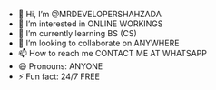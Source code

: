- 👋 Hi, I’m @MRDEVELOPERSHAHZADA
- 👀 I’m interested in  ONLINE WORKINGS
- 🌱 I’m currently learning   BS (CS)
- 💞️ I’m looking to collaborate on   ANYWHERE
- 📫 How to reach me  CONTACT ME AT WHATSAPP
- 😄 Pronouns:   ANYONE
- ⚡ Fun fact:   24/7 FREE

<!---
MRDEVELOPERSHAHZADA/MRDEVELOPERSHAHZADA is a ✨ special ✨ repository because its `README.md` (this file) appears on your GitHub profile.
You can click the Preview link to take a look at your changes.
--->
